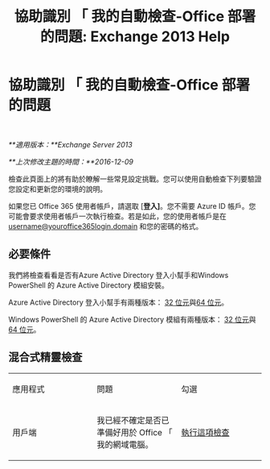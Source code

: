 ﻿---
title: '協助識別 「 我的自動檢查-Office 部署的問題: Exchange 2013 Help'
TOCTitle: 協助識別 「 我的自動檢查-Office 部署的問題
ms:assetid: 77d4587c-7fd5-4231-931e-3d6608e622f4
ms:mtpsurl: https://technet.microsoft.com/zh-tw/library/Dn793978(v=EXCHG.150)
ms:contentKeyID: 62633017
ms.date: 05/21/2018
mtps_version: v=EXCHG.150
ms.translationtype: MT
---

# 協助識別 「 我的自動檢查-Office 部署的問題

 

_**適用版本：**Exchange Server 2013_

_**上次修改主題的時間：**2016-12-09_

檢查此頁面上的將有助於瞭解一些常見設定挑戰。您可以使用自動檢查下列要驗證您設定和更新您的環境的說明。

如果您已 Office 365 使用者帳戶，請選取 \[**登入\]**。您不需要 Azure ID 帳戶。您可能會要求使用者帳戶一次執行檢查。若是如此，您的使用者帳戶是在 username@youroffice365login.domain 和您的密碼的格式。

## 必要條件

我們將檢查看看是否有Azure Active Directory 登入小幫手和Windows PowerShell 的 Azure Active Directory 模組安裝。

Azure Active Directory 登入小幫手有兩種版本： [32 位元](https://go.microsoft.com/fwlink/?linkid=286261)與[64 位元](https://go.microsoft.com/fwlink/?linkid=286262)。

Windows PowerShell 的 Azure Active Directory 模組有兩種版本： [32 位元](https://go.microsoft.com/fwlink/?linkid=286258)與[64 位元](https://go.microsoft.com/fwlink/?linkid=286259)。

## 混合式精靈檢查


<table>
<colgroup>
<col style="width: 33%" />
<col style="width: 33%" />
<col style="width: 33%" />
</colgroup>
<tbody>
<tr class="odd">
<td><p>應用程式</p></td>
<td><p>問題</p></td>
<td><p>勾選</p></td>
</tr>
<tr class="even">
<td><p>用戶端</p></td>
<td><p>我已經不確定是否已準備好用於 Office 「 我的網域電腦。</p></td>
<td><p><a href="https://go.microsoft.com/?linkid=9834911">執行這項檢查</a></p></td>
</tr>
</tbody>
</table>

